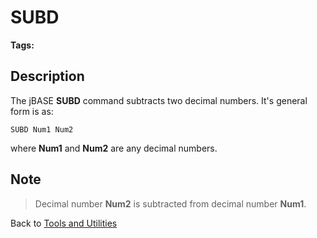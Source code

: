 # SUBD

<PageHeader />

**Tags:**
<badge text='subtracting decimals' vertical='middle' />

## Description

The jBASE **SUBD** command subtracts two decimal numbers. It's general form is as:

```
SUBD Num1 Num2
```

where **Num1** and **Num2** are any decimal numbers.

## Note

> Decimal number **Num2** is subtracted from decimal number **Num1**.

Back to [Tools and Utilities](./../README.md)

<PageFooter />
